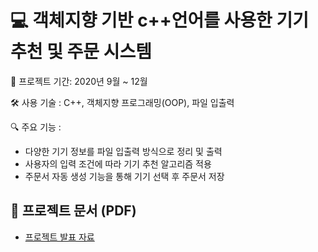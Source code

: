 # 💻 객체지향 기반 c++언어를 사용한 기기 추천 및 주문 시스템

📅 프로젝트 기간: 2020년 9월 ~ 12월  

🛠 사용 기술 : C++, 객체지향 프로그래밍(OOP), 파일 입출력  

🔍 주요 기능 :
- 다양한 기기 정보를 파일 입출력 방식으로 정리 및 출력
- 사용자의 입력 조건에 따라 기기 추천 알고리즘 적용
- 주문서 자동 생성 기능을 통해 기기 선택 후 주문서 저장

## 📄 프로젝트 문서 (PDF)
- [프로젝트 발표 자료]([https://raw.githubusercontent.com/jaetory/oop-recommendation/main/객체지향%20팀프로젝트.pdf](https://github.com/jaetory/oop-recommendation/blob/main/%EA%B0%9D%EC%B2%B4%EC%A7%80%ED%96%A5%20%ED%8C%80%ED%94%84%EB%A1%9C%EC%A0%9D%ED%8A%B8.pdf))

